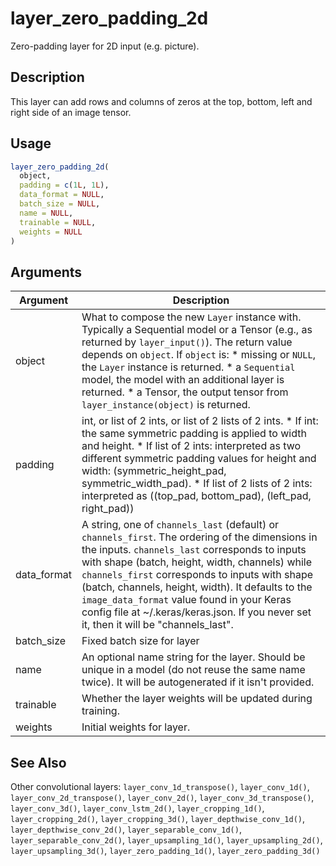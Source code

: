 # layer_zero_padding_2d


Zero-padding layer for 2D input (e.g. picture).




## Description

This layer can add rows and columns of zeros at the top, bottom, left and
right side of an image tensor.





## Usage
```r
layer_zero_padding_2d(
  object,
  padding = c(1L, 1L),
  data_format = NULL,
  batch_size = NULL,
  name = NULL,
  trainable = NULL,
  weights = NULL
)
```




## Arguments


Argument      |Description
------------- |----------------
object | What to compose the new ``Layer`` instance with. Typically a Sequential model or a Tensor (e.g., as returned by ``layer_input()``). The return value depends on ``object``. If ``object`` is:   *  missing or `NULL`, the `Layer` instance is returned.  *  a `Sequential` model, the model with an additional layer is returned.  *  a Tensor, the output tensor from `layer_instance(object)` is returned.
padding | int, or list of 2 ints, or list of 2 lists of 2 ints.   *  If int: the same symmetric padding is applied to width and height.  *  If list of 2 ints: interpreted as two different symmetric padding values for height and width: (symmetric_height_pad, symmetric_width_pad).  *  If list of 2 lists of 2 ints: interpreted as ((top_pad, bottom_pad), (left_pad, right_pad))
data_format | A string, one of ``channels_last`` (default) or ``channels_first``. The ordering of the dimensions in the inputs. ``channels_last`` corresponds to inputs with shape (batch, height, width, channels) while ``channels_first`` corresponds to inputs with shape (batch, channels, height, width). It defaults to the ``image_data_format`` value found in your Keras config file at ~/.keras/keras.json. If you never set it, then it will be "channels_last".
batch_size | Fixed batch size for layer
name | An optional name string for the layer. Should be unique in a model (do not reuse the same name twice). It will be autogenerated if it isn't provided.
trainable | Whether the layer weights will be updated during training.
weights | Initial weights for layer.







## See Also

Other convolutional layers: 
`layer_conv_1d_transpose()`,
`layer_conv_1d()`,
`layer_conv_2d_transpose()`,
`layer_conv_2d()`,
`layer_conv_3d_transpose()`,
`layer_conv_3d()`,
`layer_conv_lstm_2d()`,
`layer_cropping_1d()`,
`layer_cropping_2d()`,
`layer_cropping_3d()`,
`layer_depthwise_conv_1d()`,
`layer_depthwise_conv_2d()`,
`layer_separable_conv_1d()`,
`layer_separable_conv_2d()`,
`layer_upsampling_1d()`,
`layer_upsampling_2d()`,
`layer_upsampling_3d()`,
`layer_zero_padding_1d()`,
`layer_zero_padding_3d()`



